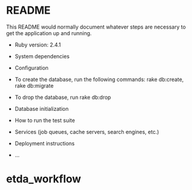 # README

This README would normally document whatever steps are necessary to get the
application up and running.

* Ruby version: 2.4.1

* System dependencies

* Configuration

* To create the database, run the following commands: rake db:create, rake db:migrate
* To drop the database, run rake db:drop

* Database initialization

* How to run the test suite

* Services (job queues, cache servers, search engines, etc.)

* Deployment instructions

* ...
# etda_workflow
